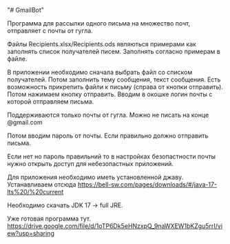 "# GmailBot" 

Программа для рассылки одного письма на множество почт,
отправляет с почты от гугла.

Файлы Recipients.xlsx/Recipients.ods
являються примерами как заполнять список получателей 
писем. Заполнять согласно примерам в файле.

В приложении необходимо сначала выбрать файл со списком получателей.
Потом заполнить тему сообщения, текст сообщения.
Есть возможность прикрепить файли к письму
(справа от кнопки отправить).
Потом нажимаем кнопку отправить.
Вводим в окошке логин почты с которой отправляем письма.

Поддерживаются только почты от гугла.
Можно не писать на конце @gmail.com

Потом вводим пароль от почты.
Если правильно должно отправить письма. 

Если нет но пароль правильний то в настройках безопастности почты 
нужно открыть доступ для небезопастных приложений. 

Для приложения необходимо иметь установленной джаву.
Устанавливаем отсюда
https://bell-sw.com/pages/downloads/#/java-17-lts%20/%20current

Необходимо скачать JDK 17 -> full JRE.

Уже готовая программа тут.
https://drive.google.com/file/d/1oTP6Dk5eHNzxpQ_9naWXEW1bKZgu5rrI/view?usp=sharing
